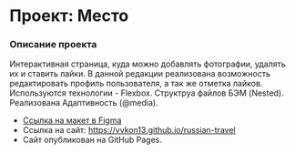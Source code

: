 # Проект: Место

### Описание проекта
Интерактивная страница, куда можно добавлять фотографии, удалять их и ставить лайки.
В данной редакции реализована возможность редактировать профиль пользователя, а так же отметка лайков.
Используются технологии - Flexbox. Структруа файлов БЭМ (Nested). Реализована Адаптивность (@media).

* [Ссылка на макет в Figma](https://www.figma.com/file/2cn9N9jSkmxD84oJik7xL7/JavaScript.-Sprint-4?node-id=0%3A1)
* Ссылка на сайт: https://vvkon13.github.io/russian-travel
* Сайт опубликован на GitHub Pages.


